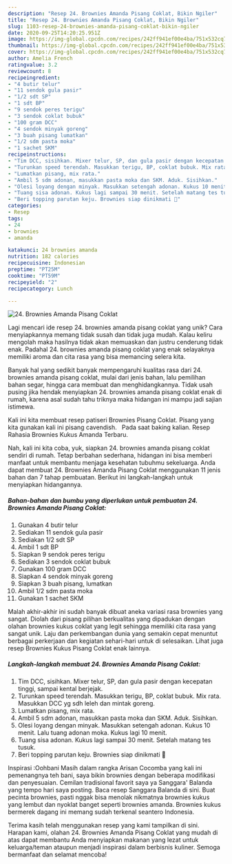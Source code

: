 ```yaml
---
description: "Resep 24. Brownies Amanda Pisang Coklat, Bikin Ngiler"
title: "Resep 24. Brownies Amanda Pisang Coklat, Bikin Ngiler"
slug: 1103-resep-24-brownies-amanda-pisang-coklat-bikin-ngiler
date: 2020-09-25T14:20:25.951Z
image: https://img-global.cpcdn.com/recipes/242ff941ef00e4ba/751x532cq70/24-brownies-amanda-pisang-coklat-foto-resep-utama.jpg
thumbnail: https://img-global.cpcdn.com/recipes/242ff941ef00e4ba/751x532cq70/24-brownies-amanda-pisang-coklat-foto-resep-utama.jpg
cover: https://img-global.cpcdn.com/recipes/242ff941ef00e4ba/751x532cq70/24-brownies-amanda-pisang-coklat-foto-resep-utama.jpg
author: Amelia French
ratingvalue: 3.2
reviewcount: 8
recipeingredient:
- "4 butir telur"
- "11 sendok gula pasir"
- "1/2 sdt SP"
- "1 sdt BP"
- "9 sendok peres terigu"
- "3 sendok coklat bubuk"
- "100 gram DCC"
- "4 sendok minyak goreng"
- "3 buah pisang lumatkan"
- "1/2 sdm pasta moka"
- "1 sachet SKM"
recipeinstructions:
- "Tim DCC, sisihkan. Mixer telur, SP, dan gula pasir dengan kecepatan tinggi, sampai kental berjejak."
- "Turunkan speed terendah. Masukkan terigu, BP, coklat bubuk. Mix rata. Masukkan DCC yg sdh leleh dan mintak goreng."
- "Lumatkan pisang, mix rata."
- "Ambil 5 sdm adonan, masukkan pasta moka dan SKM. Aduk. Sisihkan."
- "Olesi loyang dengan minyak. Masukkan setengah adonan. Kukus 10 menit. Lalu tuang adonan moka. Kukus lagi 10 menit."
- "Tuang sisa adonan. Kukus lagi sampai 30 menit. Setelah matang tes tusuk."
- "Beri topping parutan keju. Brownies siap dinikmati 🥰"
categories:
- Resep
tags:
- 24
- brownies
- amanda

katakunci: 24 brownies amanda 
nutrition: 182 calories
recipecuisine: Indonesian
preptime: "PT25M"
cooktime: "PT59M"
recipeyield: "2"
recipecategory: Lunch

---
```



![24. Brownies Amanda Pisang Coklat](https://img-global.cpcdn.com/recipes/242ff941ef00e4ba/751x532cq70/24-brownies-amanda-pisang-coklat-foto-resep-utama.jpg)

Lagi mencari ide resep 24. brownies amanda pisang coklat yang unik? Cara menyiapkannya memang tidak susah dan tidak juga mudah. Kalau keliru mengolah maka hasilnya tidak akan memuaskan dan justru cenderung tidak enak. Padahal 24. brownies amanda pisang coklat yang enak selayaknya memiliki aroma dan cita rasa yang bisa memancing selera kita.

Banyak hal yang sedikit banyak mempengaruhi kualitas rasa dari 24. brownies amanda pisang coklat, mulai dari jenis bahan, lalu pemilihan bahan segar, hingga cara membuat dan menghidangkannya. Tidak usah pusing jika hendak menyiapkan 24. brownies amanda pisang coklat enak di rumah, karena asal sudah tahu triknya maka hidangan ini mampu jadi sajian istimewa.

Kali ini kita membuat resep patiseri Brownies Pisang Coklat. Pisang yang kita gunakan kali ini pisang cavendish. ⁣ ⁣ Pada saat baking kalian. Resep Rahasia Brownies Kukus Amanda Terbaru.


Nah, kali ini kita coba, yuk, siapkan 24. brownies amanda pisang coklat sendiri di rumah. Tetap berbahan sederhana, hidangan ini bisa memberi manfaat untuk membantu menjaga kesehatan tubuhmu sekeluarga. Anda dapat membuat 24. Brownies Amanda Pisang Coklat menggunakan 11 jenis bahan dan 7 tahap pembuatan. Berikut ini langkah-langkah untuk menyiapkan hidangannya.

<!--inarticleads1-->

##### Bahan-bahan dan bumbu yang diperlukan untuk pembuatan 24. Brownies Amanda Pisang Coklat:

1. Gunakan 4 butir telur
1. Sediakan 11 sendok gula pasir
1. Sediakan 1/2 sdt SP
1. Ambil 1 sdt BP
1. Siapkan 9 sendok peres terigu
1. Sediakan 3 sendok coklat bubuk
1. Gunakan 100 gram DCC
1. Siapkan 4 sendok minyak goreng
1. Siapkan 3 buah pisang, lumatkan
1. Ambil 1/2 sdm pasta moka
1. Gunakan 1 sachet SKM


Malah akhir-akhir ini sudah banyak dibuat aneka variasi rasa brownies yang sangat. Diolah dari pisang pilihan berkualitas yang dipadukan dengan olahan brownies kukus coklat yang legit sehingga memiliki cita rasa yang sangat unik. Laju dan perkembangan dunia yang semakin cepat menuntut berbagai perkerjaan dan kegiatan sehari-hari untuk di selesaikan. Lihat juga resep Brownies Kukus Pisang Coklat enak lainnya. 

<!--inarticleads2-->

##### Langkah-langkah membuat 24. Brownies Amanda Pisang Coklat:

1. Tim DCC, sisihkan. Mixer telur, SP, dan gula pasir dengan kecepatan tinggi, sampai kental berjejak.
1. Turunkan speed terendah. Masukkan terigu, BP, coklat bubuk. Mix rata. Masukkan DCC yg sdh leleh dan mintak goreng.
1. Lumatkan pisang, mix rata.
1. Ambil 5 sdm adonan, masukkan pasta moka dan SKM. Aduk. Sisihkan.
1. Olesi loyang dengan minyak. Masukkan setengah adonan. Kukus 10 menit. Lalu tuang adonan moka. Kukus lagi 10 menit.
1. Tuang sisa adonan. Kukus lagi sampai 30 menit. Setelah matang tes tusuk.
1. Beri topping parutan keju. Brownies siap dinikmati 🥰


Inspirasi :Oohbani Masih dalam rangka Arisan Cocomba yang kali ini pemenangnya teh bani, saya bikin brownies dengan beberapa modifikasi dan penyesuaian. Cemilan tradisional favorit saya ya Sanggara&#39; Balanda yang tempo hari saya posting. Baca resep Sanggara Balanda di sini. Buat pecinta brownies, pasti nggak bisa menolak nikmatnya brownies kukus yang lembut dan nyoklat banget seperti brownies amanda. Brownies kukus bermerek dagang ini memang sudah terkenal seantero Indonesia. 

Terima kasih telah menggunakan resep yang kami tampilkan di sini. Harapan kami, olahan 24. Brownies Amanda Pisang Coklat yang mudah di atas dapat membantu Anda menyiapkan makanan yang lezat untuk keluarga/teman ataupun menjadi inspirasi dalam berbisnis kuliner. Semoga bermanfaat dan selamat mencoba!
